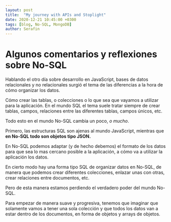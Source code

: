 ```yaml
---
layout: post
title:  "My journey with APIs and Stoplight"
date: 2020-12-21 10:45:00 +0300
tags: [blog, No-SQL, MongoDB]
author: Serafin
---
```


# Algunos comentarios y reflexiones sobre No-SQL

Hablando el otro día sobre desarrollo en JavaScript, bases de datos relacionales y no relacionales surgió el tema de las diferencias a la hora de cómo organizar los datos.

Cómo crear las tablas, o colecciones o lo que sea que vayamos a utilizar para la aplicación.
En el mundo SQL el tema suele tratar siempre de crear tablas, campos, relaciones entre las diferentes tablas, campos únicos, etc.

Todo esto en el mundo No-SQL cambia un poco, *o mucho*.

Primero, las estructuras SQL son ajenas al mundo JavaScript, mientras que **en No-SQL todo son objetos tipo JSON.**

En No-SQL podemos adaptar (y de hecho debemos) el formato de los datos para que sea lo mas cercano posible a la aplicación, a cómo va a utilizar la aplicación los datos.

En cierto modo hay una forma tipo SQL de organizar datos en No-SQL, de manera que podemos crear diferentes colecciones, enlazar unas con otras, crear relaciones entre documentos, etc.

Pero de esta manera estamos perdiendo el verdadero poder del mundo No-SQL.

Para empezar de manera suave y progresiva, tenemos que imaginar que solamente vamos a tener una sola colección y que todos los datos van a estar dentro de los documentos, en forma de objetos y arrays de objetos.

